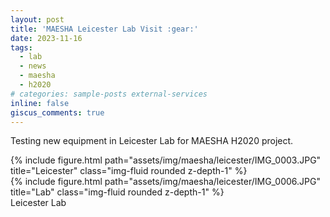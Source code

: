 ```yaml
---
layout: post
title: 'MAESHA Leicester Lab Visit :gear:'
date: 2023-11-16
tags:
  - lab
  - news
  - maesha
  - h2020
# categories: sample-posts external-services
inline: false
giscus_comments: true
---
```


Testing new equipment in Leicester Lab for MAESHA H2020 project.

<div class="row">
    <div class="col-sm mt-3 mt-md-0">
        {% include figure.html path="assets/img/maesha/leicester/IMG_0003.JPG" title="Leicester" class="img-fluid rounded z-depth-1" %}
    </div>
    <div class="col-sm mt-3 mt-md-0">
        {% include figure.html path="assets/img/maesha/leicester/IMG_0006.JPG" title="Lab" class="img-fluid rounded z-depth-1" %}
    </div>
</div>
<div class="caption">
    Leicester Lab
</div>

